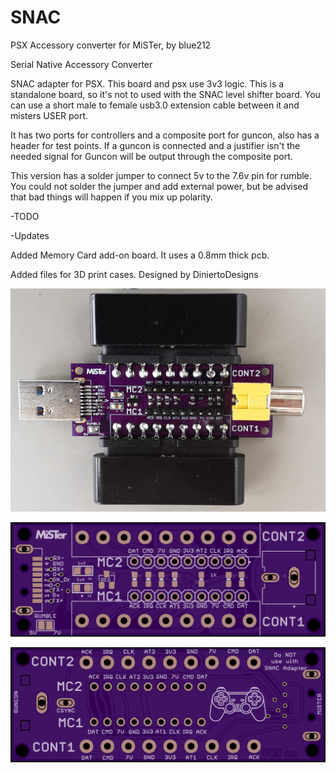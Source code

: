 # SNAC
PSX Accessory converter for MiSTer, by blue212


Serial Native Accessory Converter

SNAC adapter for PSX. This board and psx use 3v3 logic. This is a standalone board, so it's not to used with the SNAC level shifter board. You can use a short male to female usb3.0 extension cable between it and misters USER port.

It has two ports for controllers and a composite port for guncon, also has a header for test points. If a guncon is connected and a justifier isn't the needed signal for Guncon will be output through the composite port.

This version has a solder jumper to connect 5v to the 7.6v pin for rumble. You could not solder the jumper and add external power, but be advised that bad things will happen if you mix up polarity.

-TODO 

-Updates

Added Memory Card add-on board. It uses a 0.8mm thick pcb.

Added files for 3D print cases. Designed by DiniertoDesigns

![ASEMBLED](images/assembled.png)


![FRONT](images/front.png)

![BACK](images/back.png)

